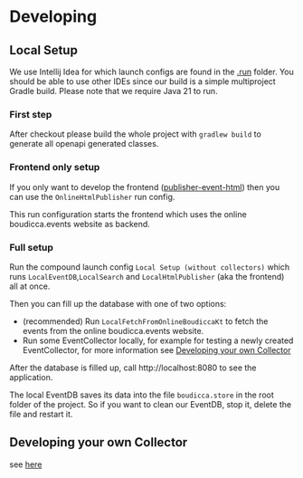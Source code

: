 # Developing

## Local Setup

We use Intellij Idea for which launch configs are found in the [.run](../.run) folder.
You should be able to use other IDEs since our build is a simple multiproject Gradle build.
Please note that we require Java 21 to run.

### First step

After checkout please build the whole project with `gradlew build` to generate all openapi generated classes.

### Frontend only setup

If you only want to develop the frontend ([publisher-event-html](../boudicca.base/publisher-event-html)) then you can
use the `OnlineHtmlPublisher`
run config.

This run configuration starts the frontend which uses the online boudicca.events website as backend.

### Full setup

Run the compound launch config `Local Setup (without collectors)` which runs `LocalEventDB`,`LocalSearch`
and `LocalHtmlPublisher` (aka the frontend) all at once.

Then you can fill up the database with one of two options:

- (recommended) Run `LocalFetchFromOnlineBoudiccaKt` to fetch the events from the online boudicca.events website.
- Run some EventCollector locally, for example for testing a newly created EventCollector, for more information
  see [Developing your own Collector](#developing-your-own-collector)

After the database is filled up, call http://localhost:8080 to see the application.

The local EventDB saves its data into the file `boudicca.store` in the root folder of the project. So if you want to
clean our EventDB, stop it, delete the file and restart it.

## Developing your own Collector

see [here](tech/EVENTCOLLECTORS.md#developing-your-own-collector)